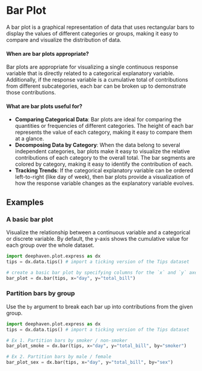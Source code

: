 # Bar Plot

A bar plot is a graphical representation of data that uses rectangular bars to display the values of different categories or groups, making it easy to compare and visualize the distribution of data.

#### When are bar plots appropriate?

Bar plots are appropriate for visualizing a single continuous response variable that is directly related to a categorical explanatory variable. Additionally, if the response variable is a cumulative total of contributions from different subcategories, each bar can be broken up to demonstrate those contributions.

#### What are bar plots useful for?

- **Comparing Categorical Data**: Bar plots are ideal for comparing the quantities or frequencies of different categories. The height of each bar represents the value of each category, making it easy to compare them at a glance.
- **Decomposing Data by Category**: When the data belong to several independent categories, bar plots make it easy to visualize the relative contributions of each category to the overall total. The bar segments are colored by category, making it easy to identify the contribution of each.
- **Tracking Trends**: If the categorical explanatory variable can be ordered left-to-right (like day of week), then bar plots provide a visualization of how the response variable changes as the explanatory variable evolves.

## Examples

### A basic bar plot

Visualize the relationship between a continuous variable and a categorical or discrete variable. By default, the y-axis shows the cumulative value for each group over the whole dataset.

```python order=bar_plot,tips
import deephaven.plot.express as dx
tips = dx.data.tips() # import a ticking version of the Tips dataset

# create a basic bar plot by specifying columns for the `x` and `y` axes
bar_plot = dx.bar(tips, x="day", y="total_bill")
```

### Partition bars by group

Use the `by` argument to break each bar up into contributions from the given group.

```python order=bar_plot_smoke,bar_plot_sex,tips
import deephaven.plot.express as dx
tips = dx.data.tips() # import a ticking version of the Tips dataset

# Ex 1. Partition bars by smoker / non-smoker
bar_plot_smoke = dx.bar(tips, x="day", y="total_bill", by="smoker")

# Ex 2. Partition bars by male / female
bar_plot_sex = dx.bar(tips, x="day", y="total_bill", by="sex")
```